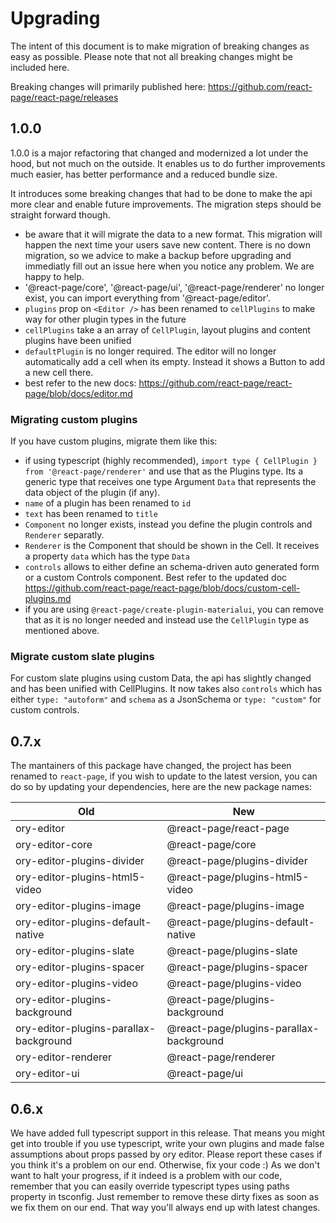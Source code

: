 # Upgrading

The intent of this document is to make migration of breaking changes as easy as possible.
Please note that not all breaking changes might be included here.

Breaking changes will primarily published here: https://github.com/react-page/react-page/releases

## 1.0.0

1.0.0 is a major refactoring that changed and modernized a lot under the hood, but not much on the outside. It enables us to do further improvements much easier, has better performance and a reduced bundle size.

It introduces some breaking changes that had to be done to make the api more clear and enable future improvements. The migration steps should be straight forward though.

- be aware that it will migrate the data to a new format. This migration will happen the next time your users save new content. There is no down migration, so we advice to make a backup before upgrading and immediatly fill out an issue here when you notice any problem. We are happy to help.
- '@react-page/core', '@react-page/ui', '@react-page/renderer' no longer exist, you can import everything from '@react-page/editor'.
- `plugins` prop on `<Editor />` has been renamed to `cellPlugins` to make way for other plugin types in the future
- `cellPlugins` take a an array of `CellPlugin`, layout plugins and content plugins have been unified
- `defaultPlugin` is no longer required. The editor will no longer automatically add a cell when its empty. Instead it shows a Button to add a new cell there.
- best refer to the new docs: https://github.com/react-page/react-page/blob/docs/editor.md

### Migrating custom plugins

If you have custom plugins, migrate them like this:

- if using typescript (highly recommended), `import type { CellPlugin } from '@react-page/renderer'` and use that as the Plugins type. Its a generic type that receives one type Argument `Data` that represents the data object of the plugin (if any).
- `name` of a plugin has been renamed to `id`
- `text` has been renamed to `title`
- `Component` no longer exists, instead you define the plugin controls and `Renderer` separatly.
- `Renderer` is the Component that should be shown in the Cell. It receives a property `data` which has the type `Data`
- `controls` allows to either define an schema-driven auto generated form or a custom Controls component. Best refer to the updated doc https://github.com/react-page/react-page/blob/docs/custom-cell-plugins.md
- if you are using `@react-page/create-plugin-materialui`, you can remove that as it is no longer needed and instead use the `CellPlugin` type as mentioned above.

### Migrate custom slate plugins

For custom slate plugins using custom Data, the api has slightly changed and has been unified with CellPlugins.
It now takes also `controls` which has either `type: "autoform"` and `schema` as a JsonSchema or `type: "custom"` for custom controls.

## 0.7.x

The mantainers of this package have changed, the project has been renamed to `react-page`, if you wish to update to the latest version, you can do so by updating your dependencies, here are the new package names:

| Old                                    | New                                     |
| -------------------------------------- | --------------------------------------- |
| ory-editor                             | @react-page/react-page                  |
| ory-editor-core                        | @react-page/core                        |
| ory-editor-plugins-divider             | @react-page/plugins-divider             |
| ory-editor-plugins-html5-video         | @react-page/plugins-html5-video         |
| ory-editor-plugins-image               | @react-page/plugins-image               |
| ory-editor-plugins-default-native      | @react-page/plugins-default-native      |
| ory-editor-plugins-slate               | @react-page/plugins-slate               |
| ory-editor-plugins-spacer              | @react-page/plugins-spacer              |
| ory-editor-plugins-video               | @react-page/plugins-video               |
| ory-editor-plugins-background          | @react-page/plugins-background          |
| ory-editor-plugins-parallax-background | @react-page/plugins-parallax-background |
| ory-editor-renderer                    | @react-page/renderer                    |
| ory-editor-ui                          | @react-page/ui                          |

## 0.6.x

We have added full typescript support in this release. That means you might get into trouble if you use typescript, write your own plugins and made false assumptions about props passed by ory editor.
Please report these cases if you think it's a problem on our end. Otherwise, fix your code :) As we don't want to halt your progress, if it indeed is a problem with our code, remember that you can easily override typescript types using paths property in tsconfig. Just remember to remove these dirty fixes as soon as we fix them on our end. That way you'll always end up with latest changes.
